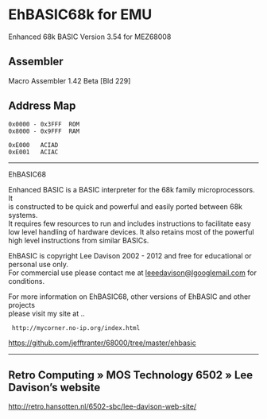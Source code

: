 # EhBASIC68k for EMU
Enhanced 68k BASIC Version 3.54 for MEZ68008

## Assembler  
Macro Assembler 1.42 Beta [Bld 229]

## Address Map
```
0x0000 - 0x3FFF  ROM
0x8000 - 0x9FFF  RAM

0xE000   ACIAD
0xE001   ACIAC
```

------------------------------------------------------------------------

 EhBASIC68

 Enhanced BASIC is a BASIC interpreter for the 68k family microprocessors. It  
 is constructed to be quick and powerful and easily ported between 68k systems.  
 It requires few resources to run and includes instructions to facilitate easy  
 low level handling of hardware devices. It also retains most of the powerful  
 high level instructions from similar BASICs.  

 EhBASIC is copyright Lee Davison 2002 - 2012 and free for educational or  
 personal use only.  
 For commercial use please contact me at leeedavison@lgooglemail.com for conditions.  

 For more information on EhBASIC68, other versions of EhBASIC and other projects  
 please visit my site at ..  

	 http://mycorner.no-ip.org/index.html  

https://github.com/jefftranter/68000/tree/master/ehbasic

------------------------------------------------------------------------
## Retro Computing » MOS Technology 6502 » Lee Davison’s website
http://retro.hansotten.nl/6502-sbc/lee-davison-web-site/
